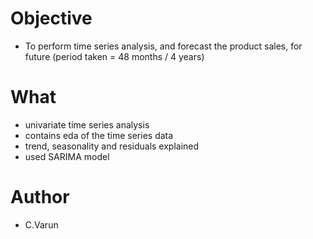 # Objective
* To perform time series analysis, and forecast the product sales, for future (period taken = 48 months / 4 years)

# What 
* univariate time series analysis
* contains eda of the time series data
* trend, seasonality and residuals explained
* used SARIMA model

# Author
* C.Varun

